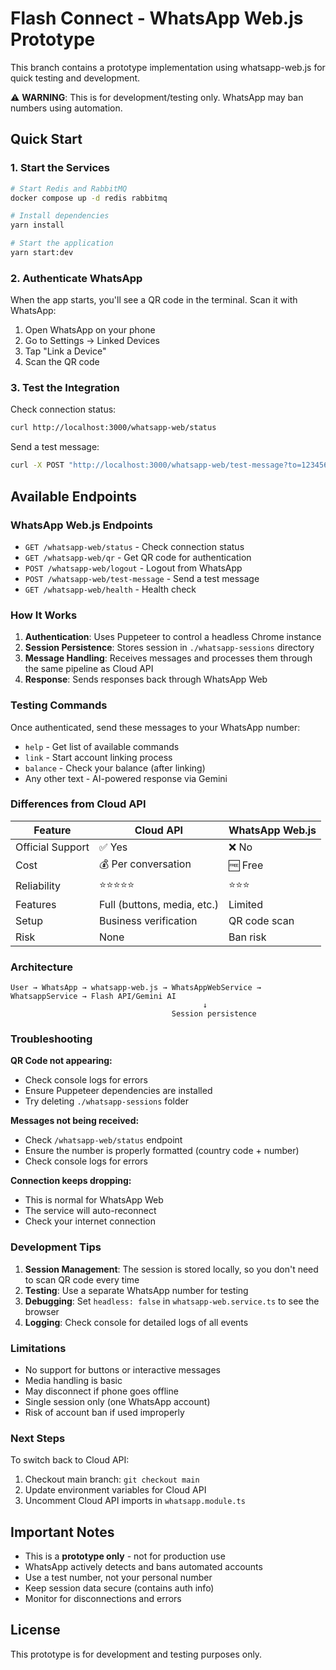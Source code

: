 # Flash Connect - WhatsApp Web.js Prototype

This branch contains a prototype implementation using whatsapp-web.js for quick testing and development. 

⚠️ **WARNING**: This is for development/testing only. WhatsApp may ban numbers using automation.

## Quick Start

### 1. Start the Services

```bash
# Start Redis and RabbitMQ
docker compose up -d redis rabbitmq

# Install dependencies
yarn install

# Start the application
yarn start:dev
```

### 2. Authenticate WhatsApp

When the app starts, you'll see a QR code in the terminal. Scan it with WhatsApp:

1. Open WhatsApp on your phone
2. Go to Settings → Linked Devices
3. Tap "Link a Device"
4. Scan the QR code

### 3. Test the Integration

Check connection status:
```bash
curl http://localhost:3000/whatsapp-web/status
```

Send a test message:
```bash
curl -X POST "http://localhost:3000/whatsapp-web/test-message?to=1234567890&message=Hello"
```

## Available Endpoints

### WhatsApp Web.js Endpoints

- `GET /whatsapp-web/status` - Check connection status
- `GET /whatsapp-web/qr` - Get QR code for authentication
- `POST /whatsapp-web/logout` - Logout from WhatsApp
- `POST /whatsapp-web/test-message` - Send a test message
- `GET /whatsapp-web/health` - Health check

### How It Works

1. **Authentication**: Uses Puppeteer to control a headless Chrome instance
2. **Session Persistence**: Stores session in `./whatsapp-sessions` directory
3. **Message Handling**: Receives messages and processes them through the same pipeline as Cloud API
4. **Response**: Sends responses back through WhatsApp Web

### Testing Commands

Once authenticated, send these messages to your WhatsApp number:

- `help` - Get list of available commands
- `link` - Start account linking process
- `balance` - Check your balance (after linking)
- Any other text - AI-powered response via Gemini

### Differences from Cloud API

| Feature | Cloud API | WhatsApp Web.js |
|---------|-----------|-----------------|
| Official Support | ✅ Yes | ❌ No |
| Cost | 💰 Per conversation | 🆓 Free |
| Reliability | ⭐⭐⭐⭐⭐ | ⭐⭐⭐ |
| Features | Full (buttons, media, etc.) | Limited |
| Setup | Business verification | QR code scan |
| Risk | None | Ban risk |

### Architecture

```
User → WhatsApp → whatsapp-web.js → WhatsAppWebService → WhatsappService → Flash API/Gemini AI
                                           ↓
                                    Session persistence
```

### Troubleshooting

**QR Code not appearing:**
- Check console logs for errors
- Ensure Puppeteer dependencies are installed
- Try deleting `./whatsapp-sessions` folder

**Messages not being received:**
- Check `/whatsapp-web/status` endpoint
- Ensure the number is properly formatted (country code + number)
- Check console logs for errors

**Connection keeps dropping:**
- This is normal for WhatsApp Web
- The service will auto-reconnect
- Check your internet connection

### Development Tips

1. **Session Management**: The session is stored locally, so you don't need to scan QR code every time
2. **Testing**: Use a separate WhatsApp number for testing
3. **Debugging**: Set `headless: false` in `whatsapp-web.service.ts` to see the browser
4. **Logging**: Check console for detailed logs of all events

### Limitations

- No support for buttons or interactive messages
- Media handling is basic
- May disconnect if phone goes offline
- Single session only (one WhatsApp account)
- Risk of account ban if used improperly

### Next Steps

To switch back to Cloud API:
1. Checkout main branch: `git checkout main`
2. Update environment variables for Cloud API
3. Uncomment Cloud API imports in `whatsapp.module.ts`

## Important Notes

- This is a **prototype only** - not for production use
- WhatsApp actively detects and bans automated accounts
- Use a test number, not your personal number
- Keep session data secure (contains auth info)
- Monitor for disconnections and errors

## License

This prototype is for development and testing purposes only.
